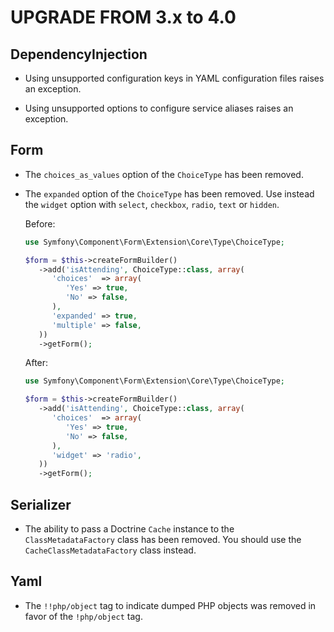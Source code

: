 UPGRADE FROM 3.x to 4.0
=======================

DependencyInjection
-------------------

 * Using unsupported configuration keys in YAML configuration files raises an
   exception.

 * Using unsupported options to configure service aliases raises an exception.

Form
----

 * The `choices_as_values` option of the `ChoiceType` has been removed.

 * The `expanded` option of the `ChoiceType` has been removed.
   Use instead the `widget` option with `select`, `checkbox`, `radio`, `text` or `hidden`.

   Before:

   ```php
   use Symfony\Component\Form\Extension\Core\Type\ChoiceType;

   $form = $this->createFormBuilder()
      ->add('isAttending', ChoiceType::class, array(
         'choices'  => array(
            'Yes' => true,
            'No' => false,
         ),
         'expanded' => true,
         'multiple' => false,
      ))
      ->getForm();
   ```

   After:

   ```php
   use Symfony\Component\Form\Extension\Core\Type\ChoiceType;

   $form = $this->createFormBuilder()
      ->add('isAttending', ChoiceType::class, array(
         'choices'  => array(
            'Yes' => true,
            'No' => false,
         ),
         'widget' => 'radio',
      ))
      ->getForm();
   ```

Serializer
----------

 * The ability to pass a Doctrine `Cache` instance to the `ClassMetadataFactory`
   class has been removed. You should use the `CacheClassMetadataFactory` class
   instead.

Yaml
----

 * The `!!php/object` tag to indicate dumped PHP objects was removed in favor of
   the `!php/object` tag.
